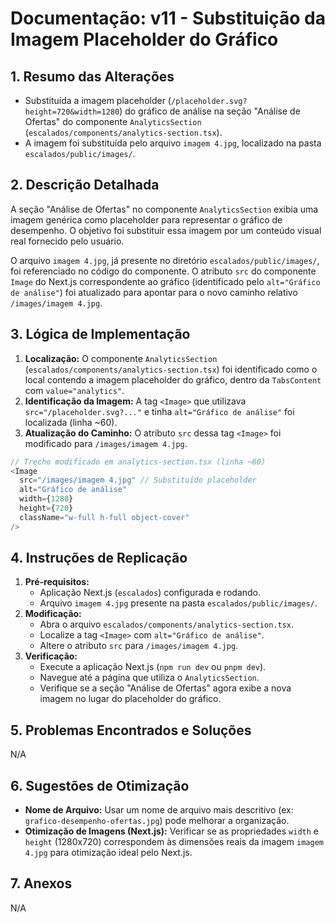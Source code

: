 # Documentação: v11 - Substituição da Imagem Placeholder do Gráfico

## 1. Resumo das Alterações
- Substituída a imagem placeholder (`/placeholder.svg?height=720&width=1280`) do gráfico de análise na seção "Análise de Ofertas" do componente `AnalyticsSection` (`escalados/components/analytics-section.tsx`).
- A imagem foi substituída pelo arquivo `imagem 4.jpg`, localizado na pasta `escalados/public/images/`.

## 2. Descrição Detalhada
A seção "Análise de Ofertas" no componente `AnalyticsSection` exibia uma imagem genérica como placeholder para representar o gráfico de desempenho. O objetivo foi substituir essa imagem por um conteúdo visual real fornecido pelo usuário.

O arquivo `imagem 4.jpg`, já presente no diretório `escalados/public/images/`, foi referenciado no código do componente. O atributo `src` do componente `Image` do Next.js correspondente ao gráfico (identificado pelo `alt="Gráfico de análise"`) foi atualizado para apontar para o novo caminho relativo `/images/imagem 4.jpg`.

## 3. Lógica de Implementação
1.  **Localização:** O componente `AnalyticsSection` (`escalados/components/analytics-section.tsx`) foi identificado como o local contendo a imagem placeholder do gráfico, dentro da `TabsContent` com `value="analytics"`.
2.  **Identificação da Imagem:** A tag `<Image>` que utilizava `src="/placeholder.svg?..."` e tinha `alt="Gráfico de análise"` foi localizada (linha ~60).
3.  **Atualização do Caminho:** O atributo `src` dessa tag `<Image>` foi modificado para `/images/imagem 4.jpg`.

```typescript
// Trecho modificado em analytics-section.tsx (linha ~60)
<Image
  src="/images/imagem 4.jpg" // Substituído placeholder
  alt="Gráfico de análise"
  width={1280}
  height={720}
  className="w-full h-full object-cover"
/>
```

## 4. Instruções de Replicação
1.  **Pré-requisitos:**
    - Aplicação Next.js (`escalados`) configurada e rodando.
    - Arquivo `imagem 4.jpg` presente na pasta `escalados/public/images/`.
2.  **Modificação:**
    - Abra o arquivo `escalados/components/analytics-section.tsx`.
    - Localize a tag `<Image>` com `alt="Gráfico de análise"`.
    - Altere o atributo `src` para `/images/imagem 4.jpg`.
3.  **Verificação:**
    - Execute a aplicação Next.js (`npm run dev` ou `pnpm dev`).
    - Navegue até a página que utiliza o `AnalyticsSection`.
    - Verifique se a seção "Análise de Ofertas" agora exibe a nova imagem no lugar do placeholder do gráfico.

## 5. Problemas Encontrados e Soluções
N/A

## 6. Sugestões de Otimização
- **Nome de Arquivo:** Usar um nome de arquivo mais descritivo (ex: `grafico-desempenho-ofertas.jpg`) pode melhorar a organização.
- **Otimização de Imagens (Next.js):** Verificar se as propriedades `width` e `height` (1280x720) correspondem às dimensões reais da imagem `imagem 4.jpg` para otimização ideal pelo Next.js.

## 7. Anexos
N/A